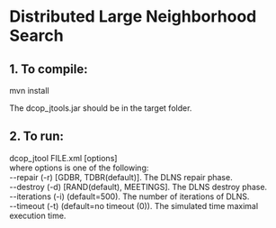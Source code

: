 # Distributed Large Neighborhood Search

## 1. To compile:
mvn install

The dcop_jtools.jar should be in the target folder.

## 2. To run:
dcop_jtool FILE.xml [options]  
  where options is one of the following:  
  --repair (-r) [GDBR, TDBR(default)]. The DLNS repair phase.  
  --destroy (-d) [RAND(default), MEETINGS]. The DLNS destroy phase.  
  --iterations (-i) (default=500). The number of iterations of DLNS.  
  --timeout (-t) (default=no timeout (0)). The simulated time maximal execution time.  
